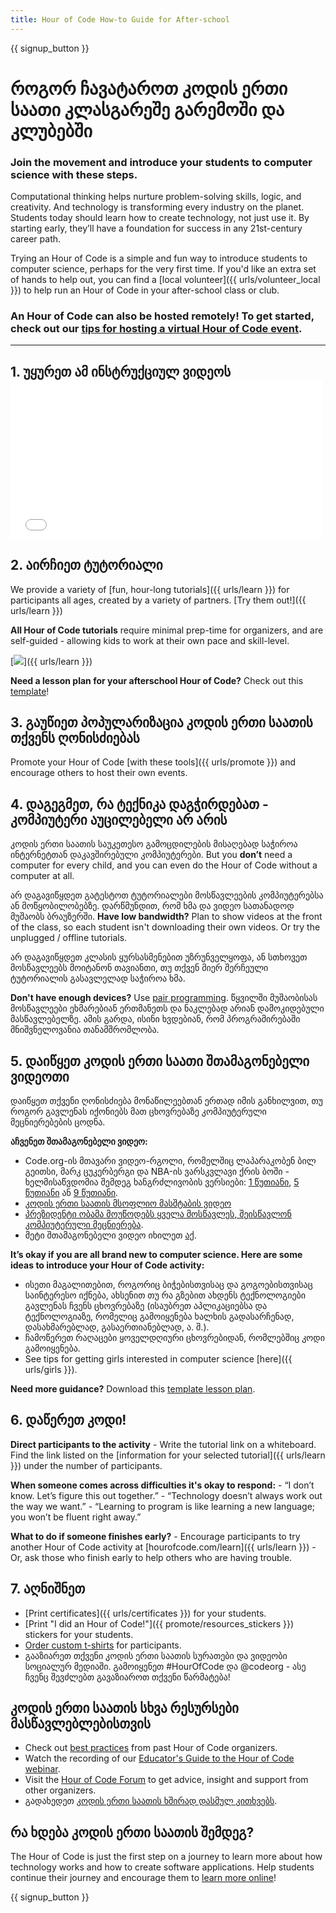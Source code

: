 ```yaml
---
title: Hour of Code How-to Guide for After-school
---
```


{{ signup_button }}

# როგორ ჩავატაროთ კოდის ერთი საათი კლასგარეშე გარემოში და კლუბებში

### Join the movement and introduce your students to computer science with these steps.

Computational thinking helps nurture problem-solving skills, logic, and creativity. And technology is transforming every industry on the planet. Students today should learn how to create technology, not just use it. By starting early, they’ll have a foundation for success in any 21st-century career path.

Trying an Hour of Code is a simple and fun way to introduce students to computer science, perhaps for the very first time. If you'd like an extra set of hands to help out, you can find a [local volunteer]({{ urls/volunteer_local }}) to help run an Hour of Code in your after-school class or club.

### An Hour of Code can also be hosted remotely! To get started, check out our [tips for hosting a virtual Hour of Code event](https://hourofcode.com/us/how-to/virtual).

* * *

## 1. უყურეთ ამ ინსტრუქციულ ვიდეოს <iframe width="500" height="255" src="//www.youtube.com/embed/SrnvvWDm73k" frameborder="0" allowfullscreen mark="crwd-mark"></iframe> 

## 2. აირჩიეთ ტუტორიალი

We provide a variety of [fun, hour-long tutorials]({{ urls/learn }}) for participants all ages, created by a variety of partners. [Try them out!]({{ urls/learn }})

**All Hour of Code tutorials** require minimal prep-time for organizers, and are self-guided - allowing kids to work at their own pace and skill-level.

[![](/images/fit-700/tutorials.png)]({{ urls/learn }})

**Need a lesson plan for your afterschool Hour of Code?** Check out this [template](/files/AfterschoolEducatorLessonPlanOutline.docx)!

## 3. გაუწიეთ პოპულარიზაცია კოდის ერთი საათის თქვენს ღონისძიებას

Promote your Hour of Code [with these tools]({{ urls/promote }}) and encourage others to host their own events.

## 4. დაგეგმეთ, რა ტექნიკა დაგჭირდებათ - კომპიუტერი აუცილებელი არ არის

კოდის ერთი საათის საუკეთესო გამოცდილების მისაღებად საჭიროა ინტერნეტთან დაკავშირებული კომპიუტერები. But you **don’t** need a computer for every child, and you can even do the Hour of Code without a computer at all.

არ დაგავიწყდეთ გატესტოთ ტუტორიალები მოსწავლეების კომპიუტერებსა ან მოწყობილობებზე. დარწმუნდით, რომ ხმა და ვიდეო სათანადოდ მუშაობს ბრაუზერში. **Have low bandwidth?** Plan to show videos at the front of the class, so each student isn't downloading their own videos. Or try the unplugged / offline tutorials.

არ დაგავიწყდეთ კლასის ყურსასმენებით უზრუნველყოფა, ან სთხოვეთ მოსწავლეებს მოიტანონ თავიანთი, თუ თქვენ მიერ შერჩეული ტუტორიალის გასავლელად საჭიროა ხმა.

**Don't have enough devices?** Use [pair programming](https://www.youtube.com/watch?v=vgkahOzFH2Q). წყვილში მუშაობისას მოსწავლეები ეხმარებიან ერთმანეთს და ნაკლებად არიან დამოკიდებული მასწავლებელზე. ამის გარდა, ისინი ხვდებიან, რომ პროგრამირებაში მნიშვნელოვანია თანამშრომლობა.

## 5. დაიწყეთ კოდის ერთი საათი შთამაგონებელი ვიდეოთი

დაიწყეთ თქვენი ღონისძიება მონაწილეებთან ერთად იმის განხილვით, თუ როგორ გავლენას იქონიებს მათ ცხოვრებაზე კომპიუტერული მეცნიერებების ცოდნა.

**აჩვენეთ შთამაგონებელი ვიდეო:**

- Code.org-ის მთავარი ვიდეო-რგოლი, რომელშიც ლაპარაკობენ ბილ გეითსი, მარკ ცუკერბერგი და NBA-ის ვარსკვლავი ქრის ბოში - ხელმისაწვდომია შემდეგ ხანგრძლივობის ვერსიები: [1 წუთიანი](https://www.youtube.com/watch?v=qYZF6oIZtfc), [5 წუთიანი](https://www.youtube.com/watch?v=nKIu9yen5nc) ან [9 წუთიანი](https://www.youtube.com/watch?v=dU1xS07N-FA).
- [კოდის ერთი საათის მსოფლიო მასშტაბის ვიდეო](https://www.youtube.com/watch?v=KsOIlDT145A)
- [პრეზიდენტი ობამა მოუწოდებს ყველა მოსწავლეს, შეისწავლონ კომპიუტერული მეცნიერება](https://www.youtube.com/watch?v=6XvmhE1J9PY).
- მეტი შთამაგონებელი ვიდეო იხილეთ [აქ](https://www.youtube.com/playlist?list=PLzdnOPI1iJNfpD8i4Sx7U0y2MccnrNZuP).

**It’s okay if you are all brand new to computer science. Here are some ideas to introduce your Hour of Code activity:**

- ისეთი მაგალითებით, როგორიც ბიჭებისთვისაც და გოგოებისთვისაც საინტერესო იქნება, ახსენით თუ რა გზებით ახდენს ტექნოლოგიები გავლენას ჩვენს ცხოვრებაზე (ისაუბრეთ აპლიკაციებსა და ტექნოლოგიაზე, რომელიც გამოიყენება ხალხის გადასარჩენად, დასახმარებლად, გასაერთიანებლად, ა. შ.).
- ჩამოწერეთ რაღაცები ყოველდღიური ცხოვრებიდან, რომლებშიც კოდი გამოიყენება.
- See tips for getting girls interested in computer science [here]({{ urls/girls }}).

**Need more guidance?** Download this [template lesson plan](/files/AfterschoolEducatorLessonPlanOutline.docx).

## 6. დაწერეთ კოდი!

**Direct participants to the activity** - Write the tutorial link on a whiteboard. Find the link listed on the [information for your selected tutorial]({{ urls/learn }}) under the number of participants.

**When someone comes across difficulties it's okay to respond:** - “I don’t know. Let’s figure this out together.” - “Technology doesn’t always work out the way we want.” - “Learning to program is like learning a new language; you won’t be fluent right away.”

**What to do if someone finishes early?** - Encourage participants to try another Hour of Code activity at [hourofcode.com/learn]({{ urls/learn }}) - Or, ask those who finish early to help others who are having trouble.

## 7. აღნიშნეთ

- [Print certificates]({{ urls/certificates }}) for your students.
- [Print "I did an Hour of Code!"]({{ promote/resources_stickers }}) stickers for your students.
- [Order custom t-shirts](http://blog.code.org/post/132608499493/hour-of-code-shirts-and-more) for participants.
- გააზიარეთ თქვენი კოდის ერთი საათის სურათები და ვიდეობი სოციალურ მედიაში. გამოიყენეთ #HourOfCode და @codeorg - ასე ჩვენც შევძლებთ გავაზიაროთ თქვენი წარმატება!

## კოდის ერთი საათის სხვა რესურსები მასწავლებლებისთვის

- Check out [best practices](http://www.slideshare.net/TeachCode/hour-of-code-best-practices-for-successful-educators-51273466) from past Hour of Code organizers.
- Watch the recording of our [Educator's Guide to the Hour of Code webinar](https://youtu.be/EJeMeSW2-Mw).
- Visit the [Hour of Code Forum](http://forum.code.org/c/plc/hour-of-code) to get advice, insight and support from other organizers.
- გადახედეთ [კოდის ერთი საათის ხშირად დასმულ კითხვებს](https://support.code.org/hc/en-us/categories/200147083-Hour-of-Code).

## რა ხდება კოდის ერთი საათის შემდეგ?

The Hour of Code is just the first step on a journey to learn more about how technology works and how to create software applications. Help students continue their journey and encourage them to [learn more online](/beyond)!

{{ signup_button }}